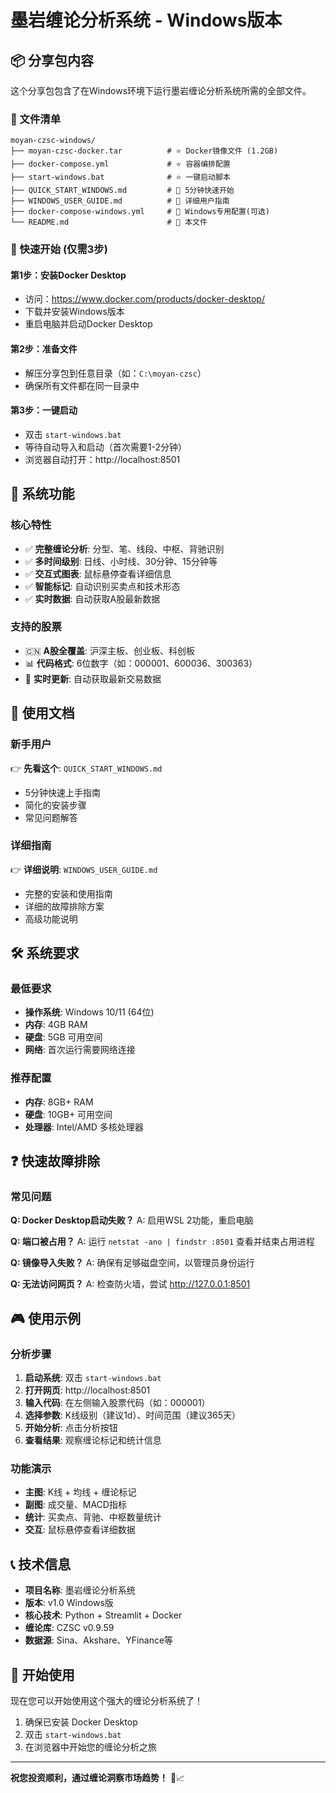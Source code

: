 # 墨岩缠论分析系统 - Windows版本

## 📦 分享包内容

这个分享包包含了在Windows环境下运行墨岩缠论分析系统所需的全部文件。

### 📁 文件清单

```
moyan-czsc-windows/
├── moyan-czsc-docker.tar          # ⭐ Docker镜像文件 (1.2GB)
├── docker-compose.yml             # ⭐ 容器编排配置
├── start-windows.bat              # ⭐ 一键启动脚本
├── QUICK_START_WINDOWS.md         # 📖 5分钟快速开始
├── WINDOWS_USER_GUIDE.md          # 📖 详细用户指南
├── docker-compose-windows.yml     # 🔧 Windows专用配置(可选)
└── README.md                      # 📖 本文件
```

### 🚀 快速开始 (仅需3步)

#### 第1步：安装Docker Desktop
- 访问：https://www.docker.com/products/docker-desktop/
- 下载并安装Windows版本
- 重启电脑并启动Docker Desktop

#### 第2步：准备文件
- 解压分享包到任意目录（如：`C:\moyan-czsc`）
- 确保所有文件都在同一目录中

#### 第3步：一键启动
- 双击 `start-windows.bat`
- 等待自动导入和启动（首次需要1-2分钟）
- 浏览器自动打开：http://localhost:8501

## 🎯 系统功能

### 核心特性
- ✅ **完整缠论分析**: 分型、笔、线段、中枢、背驰识别
- ✅ **多时间级别**: 日线、小时线、30分钟、15分钟等
- ✅ **交互式图表**: 鼠标悬停查看详细信息
- ✅ **智能标记**: 自动识别买卖点和技术形态
- ✅ **实时数据**: 自动获取A股最新数据

### 支持的股票
- 🇨🇳 **A股全覆盖**: 沪深主板、创业板、科创板
- 📊 **代码格式**: 6位数字（如：000001、600036、300363）
- 🔄 **实时更新**: 自动获取最新交易数据

## 📖 使用文档

### 新手用户
👉 **先看这个**: `QUICK_START_WINDOWS.md`
- 5分钟快速上手指南
- 简化的安装步骤
- 常见问题解答

### 详细指南
👉 **详细说明**: `WINDOWS_USER_GUIDE.md`
- 完整的安装和使用指南
- 详细的故障排除方案
- 高级功能说明

## 🛠️ 系统要求

### 最低要求
- **操作系统**: Windows 10/11 (64位)
- **内存**: 4GB RAM
- **硬盘**: 5GB 可用空间
- **网络**: 首次运行需要网络连接

### 推荐配置
- **内存**: 8GB+ RAM
- **硬盘**: 10GB+ 可用空间
- **处理器**: Intel/AMD 多核处理器

## ❓ 快速故障排除

### 常见问题
**Q: Docker Desktop启动失败？**
A: 启用WSL 2功能，重启电脑

**Q: 端口被占用？**
A: 运行 `netstat -ano | findstr :8501` 查看并结束占用进程

**Q: 镜像导入失败？**
A: 确保有足够磁盘空间，以管理员身份运行

**Q: 无法访问网页？**
A: 检查防火墙，尝试 http://127.0.0.1:8501

## 🎮 使用示例

### 分析步骤
1. **启动系统**: 双击 `start-windows.bat`
2. **打开网页**: http://localhost:8501
3. **输入代码**: 在左侧输入股票代码（如：000001）
4. **选择参数**: K线级别（建议1d）、时间范围（建议365天）
5. **开始分析**: 点击分析按钮
6. **查看结果**: 观察缠论标记和统计信息

### 功能演示
- **主图**: K线 + 均线 + 缠论标记
- **副图**: 成交量、MACD指标
- **统计**: 买卖点、背驰、中枢数量统计
- **交互**: 鼠标悬停查看详细数据

## 📞 技术信息

- **项目名称**: 墨岩缠论分析系统
- **版本**: v1.0 Windows版
- **核心技术**: Python + Streamlit + Docker
- **缠论库**: CZSC v0.9.59
- **数据源**: Sina、Akshare、YFinance等

## 🎉 开始使用

现在您可以开始使用这个强大的缠论分析系统了！

1. 确保已安装 Docker Desktop
2. 双击 `start-windows.bat`
3. 在浏览器中开始您的缠论分析之旅

---

**祝您投资顺利，通过缠论洞察市场趋势！** 🚀📈
